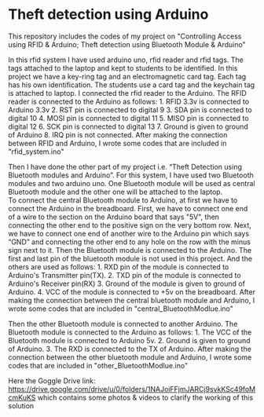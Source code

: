 # Theft detection using Arduino
This repository includes the codes of my project on "Controlling Access using RFID & Arduino; Theft detection using Bluetooth Module & Arduino"

In this rfid system I have used arduino uno, rfid reader and rfid tags. The tags attached to the laptop and kept to students to be identified. In this project we have a key-ring tag and an electromagnetic card tag. Each tag has his own identification. The students use a card tag and the keychain tag is attached to laptop. I connected the rfid reader to the Arduino. The RFID reader is connected to the Arduino as follows: 
             1.	RFID 3.3v is connected to Arduino 3.3v
	     2. RST pin is connected to digital 9
	     3. SDA pin is connected to digital 10
             4.	MOSI pin is connected to digital 11
	     5. MISO pin is connected to digital 12
	     6. SCK pin is connected to digital 13
	     7. Ground is given to ground of Arduino
	     8. IRQ pin is not connected. 
After making the connection between RFID and Arduino, I wrote some codes that are included in "rfid_system.ino"


Then I have done the other part of my project i.e. “Theft Detection using Bluetooth modules and Arduino”. For this system, I have used two Bluetooth modules and two arduino uno. One Bluetooth module will be used as central Bluetooth module and the other one will be attached to the laptop.  
To connect the central Bluetooth module to Arduino, at first we have to connect the Arduino in the breadboard. First, we have to connect one end of a wire to the section on the Arduino board that says "5V", then connecting the other end to the positive sign on the very bottom row. Next, we have to connect one end of another wire to the Arduino pin which says “GND” and connecting the other end to any hole on the row with the minus sign next to it. 
Then the Bluetooth module is connected to the Arduino. The first and last pin of the bluetooth module is not used in this project. And the others are used as follows:
      1. RXD pin of the module is connected to Arduino's Transmitter pin(TX).
      2. TXD pin of the module is connected to Arduino's Receiver pin(RX)
      3. Ground of the module is given to ground of Arduino.
      4. VCC of the module is connected to +5v on the breadboard. 
After making the connection between the central bluetooth module and Arduino, I wrote some codes that are included in "central_BluetoothModlue.ino"



Then the other Bluetooth module is connected to another Arduino. The Bluetooth module is connected to the Arduino as follows: 
	     1. The VCC of the Bluetooth module is connected to Arduino 5v.
             2. Ground is given to ground of Arduino.
	     3. The RXD is connected to the TX of Arduino.
After making the connection between the other bluetooth module and Arduino, I wrote some codes that are included in "other_BluetoothModlue.ino"       


Here the Goggle Drive link: https://drive.google.com/drive/u/0/folders/1NAJoiFFjmJARCj9svkKSc49foMcmKuKS  which contains some photos & videos to clarify the working of this solution
